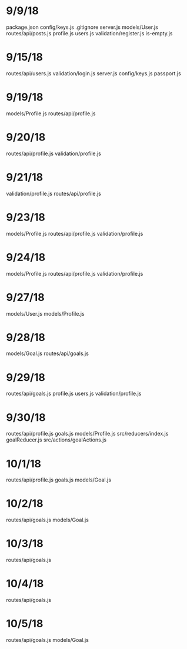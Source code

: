 # 9/9/18
package.json
config/keys.js
.gitignore
server.js
models/User.js
routes/api/posts.js
           profile.js
           users.js
validation/register.js
           is-empty.js

# 9/15/18
routes/api/users.js
validation/login.js
server.js
config/keys.js
       passport.js

# 9/19/18
models/Profile.js
routes/api/profile.js

# 9/20/18
routes/api/profile.js
validation/profile.js

# 9/21/18
validation/profile.js
routes/api/profile.js

# 9/23/18
models/Profile.js
routes/api/profile.js
validation/profile.js

# 9/24/18
models/Profile.js
routes/api/profile.js
validation/profile.js

# 9/27/18
models/User.js
models/Profile.js

# 9/28/18
models/Goal.js
routes/api/goals.js

# 9/29/18
routes/api/goals.js
           profile.js
           users.js
validation/profile.js

# 9/30/18
routes/api/profile.js
           goals.js
models/Profile.js
src/reducers/index.js
             goalReducer.js
src/actions/goalActions.js

# 10/1/18
routes/api/profile.js
           goals.js
models/Goal.js

# 10/2/18
routes/api/goals.js
models/Goal.js

# 10/3/18
routes/api/goals.js

# 10/4/18
routes/api/goals.js

# 10/5/18
routes/api/goals.js
models/Goal.js
